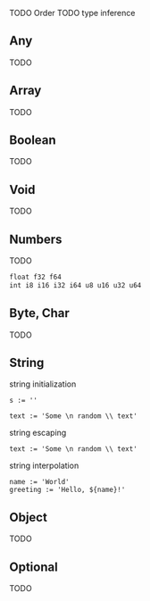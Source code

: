 TODO Order
TODO type inference

## Any
TODO

## Array
TODO

## Boolean
TODO

## Void
TODO

## Numbers
TODO
```txt
float f32 f64
int i8 i16 i32 i64 u8 u16 u32 u64
```

## Byte, Char
TODO

## String
string initialization

```the
s := ''
```

```the
text := 'Some \n random \\ text'
```

string escaping

```the
text := 'Some \n random \\ text'
```

string interpolation

```the
name := 'World'
greeting := 'Hello, ${name}!'
```

## Object
TODO

## Optional
TODO

